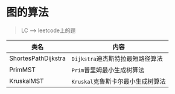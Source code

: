 # 图的算法  
> LC --> leetcode上的题

类名|内容
---|---
ShortesPathDijkstra | `Dijkstra`迪杰斯特拉最短路径算法
PrimMST             | `Prim`普里姆最小生成树算法
KruskalMST          | `Kruskal`克鲁斯卡尔最小生成树算法